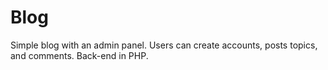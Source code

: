 # Blog
Simple blog with an admin panel. Users can create accounts,  posts topics, and comments. Back-end in PHP.
